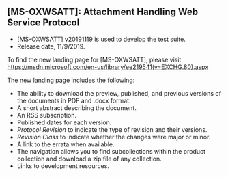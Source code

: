 ## [MS-OXWSATT]: Attachment Handling Web Service Protocol
- [MS-OXWSATT] v20191119 is used to develop the test suite.
- Release date, 11/9/2019.

To find the new landing page for [MS-OXWSATT], please visit https://msdn.microsoft.com/en-us/library/ee219541(v=EXCHG.80).aspx

The new landing page includes the following:
- The ability to download the preview, published, and previous versions of the documents in PDF and .docx format.
- A short abstract describing the document.
- An RSS subscription.
- Published dates for each version.
- *Protocol Revision* to indicate the type of revision and their versions.
- *Revision Class* to indicate whether the changes were major or minor.
- A link to the errata when available.
- The navigation allows you to find subcollections within the product collection and download a zip file of any collection.
- Links to development resources.